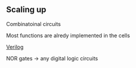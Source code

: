 ## Scaling up

Combinatoinal circuits

Most functions are alredy implemented in the cells

[Verilog](https://ru.wikipedia.org/wiki/Verilog)

NOR gates -> any digital logic circuits



